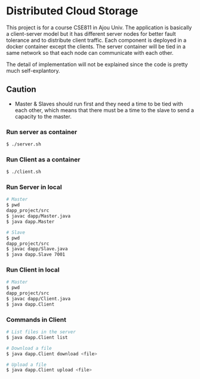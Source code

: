 # Distributed Cloud Storage
This project is for a course CSE811 in Ajou Univ. 
The application is basically a client-server model 
but it has different server nodes for better fault tolerance and to distribute client traffic. 
Each component is deployed in a docker container except the clients. 
The server container will be tied in a same network so that each node can communicate 
with each other.

The detail of implementation will not be explained since the code is pretty much self-explantory.

## Caution
* Master & Slaves should run first and they need a time to be tied with each other, 
which means that there must be a time to the slave to send a capacity to the master.

### Run server as container
```bash
$ ./server.sh
```

### Run Client as a container
```bash
$ ./client.sh
```

### Run Server in local
```bash
# Master
$ pwd
dapp_project/src
$ javac dapp/Master.java
$ java dapp.Master

# Slave
$ pwd
dapp_project/src
$ javac dapp/Slave.java
$ java dapp.Slave 7001
```

### Run Client in local
```bash
# Master
$ pwd
dapp_project/src
$ javac dapp/Client.java
$ java dapp.Client
```

### Commands in Client
```bash
# List files in the server
$ java dapp.Client list

# Download a file 
$ java dapp.Client download <file>

# Upload a file 
$ java dapp.Client upload <file>
```
